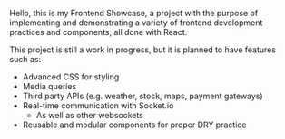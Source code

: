 Hello, this is my Frontend Showcase, a project with the purpose of implementing and demonstrating a variety of frontend development practices and components, all done with React.

This project is still a work in progress, but it is planned to have features such as:
- Advanced CSS for styling
- Media queries
- Third party APIs (e.g. weather, stock, maps, payment gateways)
- Real-time communication with Socket.io
    - As well as other websockets
- Reusable and modular components for proper DRY practice